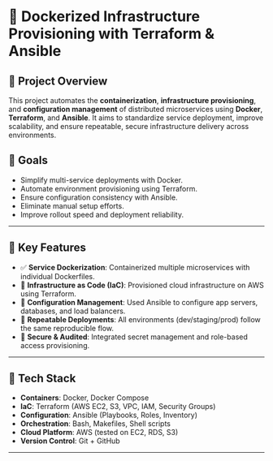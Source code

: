 # 🐳 Dockerized Infrastructure Provisioning with Terraform & Ansible

## **📌 Project Overview**
This project automates the **containerization**, **infrastructure provisioning**, and **configuration management** of distributed microservices using **Docker**, **Terraform**, and **Ansible**. It aims to standardize service deployment, improve scalability, and ensure repeatable, secure infrastructure delivery across environments.

## **🎯 Goals**
- Simplify multi-service deployments with Docker.
- Automate environment provisioning using Terraform.
- Ensure configuration consistency with Ansible.
- Eliminate manual setup efforts.
- Improve rollout speed and deployment reliability.

---

## **🚀 Key Features**
- ✅ **Service Dockerization**: Containerized multiple microservices with individual Dockerfiles.
- 🧱 **Infrastructure as Code (IaC)**: Provisioned cloud infrastructure on AWS using Terraform.
- 🔧 **Configuration Management**: Used Ansible to configure app servers, databases, and load balancers.
- 🔁 **Repeatable Deployments**: All environments (dev/staging/prod) follow the same reproducible flow.
- 🔐 **Secure & Audited**: Integrated secret management and role-based access provisioning.

---

## **🧰 Tech Stack**
- **Containers**: Docker, Docker Compose
- **IaC**: Terraform (AWS EC2, S3, VPC, IAM, Security Groups)
- **Configuration**: Ansible (Playbooks, Roles, Inventory)
- **Orchestration**: Bash, Makefiles, Shell scripts
- **Cloud Platform**: AWS (tested on EC2, RDS, S3)
- **Version Control**: Git + GitHub

---

